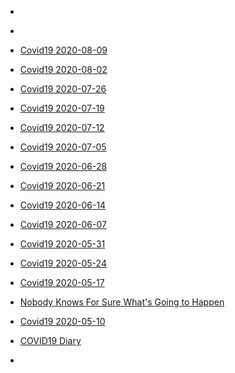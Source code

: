 
- [](/2021/02/1360915041088757761/)

- [](/2020/08/1294941749983379456/)

- [Covid19 2020-08-09](/2020/08/covid19-08-09/)

- [Covid19 2020-08-02](/2020/08/covid19-08-02/)

- [Covid19 2020-07-26](/2020/07/covid19-07-26/)

- [Covid19 2020-07-19](/2020/07/covid19-07-19/)

- [Covid19 2020-07-12](/2020/07/covid19-07-12/)

- [Covid19 2020-07-05](/2020/07/covid19-07-05/)

- [Covid19 2020-06-28](/2020/06/covid19-06-28/)

- [Covid19 2020-06-21](/2020/06/covid19-06-21/)

- [Covid19 2020-06-14](/2020/06/covid19-06-14/)

- [Covid19 2020-06-07](/2020/06/covid19-06-07/)

- [Covid19 2020-05-31](/2020/05/covid19-05-31/)

- [Covid19 2020-05-24](/2020/05/covid19-05-24/)

- [Covid19 2020-05-17](/2020/05/covid19-05-17/)

- [Nobody Knows For Sure What&#39;s Going to Happen](/2020/05/nobody-knows-for-sure-whats-going-to-happen/)

- [Covid19 2020-05-10](/2020/05/covid19-05-10/)

- [COVID19 Diary](/2020/03/covid19/)

- [](/2020/03/1238702108011950081/)
